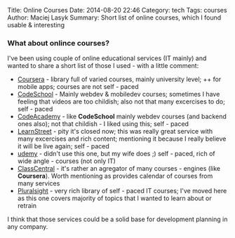 Title: Online Courses
Date: 2014-08-20 22:46
Category: tech
Tags: courses
Author: Maciej Lasyk
Summary: Short list of online courses, which I found usable & interesting

### What about onlince courses? ###

I've been using couple of online educational services (IT mainly) and wanted
to share a short list of those I used - with a little comment:

- [Coursera](https://www.coursera.org/) - library full of varied courses, mainly
  university level; ++ for mobile apps; courses are not self - paced
- [CodeSchool](https://www.codeschool.com/) - Mainly webdev & mobiledev courses;
  sometimes I have feeling that videos are too childish; also not that many
  excercises to do; self - paced
- [CodeAcademy](http://www.codecademy.com/) - like **CodeSchool** mainly webdev
  courses (and backend ones also); not that childish - I liked using this; 
  self - paced
- [LearnStreet](http://www.learnstreet.com/) - pity it's closed now; this was 
  really great service with many excercises and rich content; mentioning it
  because I really believe it will be live again; self - paced
- [udemy](https://www.udemy.com/) - didn't use this one, but my wife does ;) 
  self - paced, rich of wide angle - courses (not only IT)
- [ClassCentral](https://www.class-central.com) - it's rather an agregator of 
  many courses - engines (like **Coursera**). Worth mentioning as provides
  calendar of courses from many services
- [Pluralsight](http://www.pluralsight.com/) - very rich library of self - 
  paced IT courses; I've moved here as this one covers majority of topics
  that I wanted to learn about or retrain

I think that those services could be a solid base for development planning
in any company.

